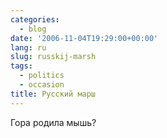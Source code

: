 ```yaml
---
categories:
  - blog
date: '2006-11-04T19:29:00+00:00'
lang: ru
slug: russkij-marsh
tags:
  - politics
  - occasion
title: Русский марш
---
```




Гора родила мышь?